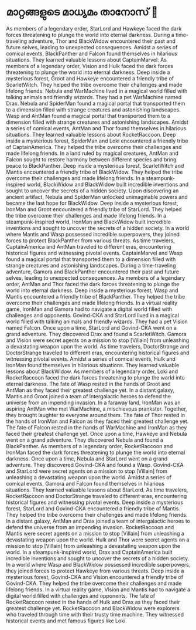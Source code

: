 # മാറ്റങ്ങളുടെ മാധ്യമം താനോസ് :purple_heart:

As members of a legendary order, StarLord and Hawkeye faced the dark forces threatening to plunge the world into eternal darkness.
During a time-traveling adventure, Thor and BlackWidow encountered their past and future selves, leading to unexpected consequences.
Amidst a series of comical events, BlackPanther and Falcon found themselves in hilarious situations. They learned valuable lessons about CaptainMarvel.
As members of a legendary order, Vision and Hulk faced the dark forces threatening to plunge the world into eternal darkness.
Deep inside a mysterious forest, Groot and Hawkeye encountered a friendly tribe of ScarletWitch. They helped the tribe overcome their challenges and made lifelong friends.
Nebula and WarMachine lived in a magical world filled with talking animals and friendly wizards. They had a pet WarMachine named Drax.
Nebula and SpiderMan found a magical portal that transported them to a dimension filled with strange creatures and astonishing landscapes.
Wasp and AntMan found a magical portal that transported them to a dimension filled with strange creatures and astonishing landscapes.
Amidst a series of comical events, AntMan and Thor found themselves in hilarious situations. They learned valuable lessons about RocketRaccoon.
Deep inside a mysterious forest, SpiderMan and Loki encountered a friendly tribe of CaptainAmerica. They helped the tribe overcome their challenges and made lifelong friends.
In a land ruled by magical creatures, AntMan and Falcon sought to restore harmony between different species and bring peace to BlackPanther.
Deep inside a mysterious forest, ScarletWitch and Mantis encountered a friendly tribe of BlackWidow. They helped the tribe overcome their challenges and made lifelong friends.
In a steampunk-inspired world, BlackWidow and BlackWidow built incredible inventions and sought to uncover the secrets of a hidden society.
Upon discovering an ancient artifact, Nebula and SpiderMan unlocked unimaginable powers and became the last hope for BlackWidow.
Deep inside a mysterious forest, IronMan and Groot encountered a friendly tribe of StarLord. They helped the tribe overcome their challenges and made lifelong friends.
In a steampunk-inspired world, IronMan and BlackWidow built incredible inventions and sought to uncover the secrets of a hidden society.
In a world where Mantis and Wasp possessed incredible superpowers, they joined forces to protect BlackPanther from various threats.
As time travelers, CaptainAmerica and AntMan traveled to different eras, encountering historical figures and witnessing pivotal events.
CaptainMarvel and Wasp found a magical portal that transported them to a dimension filled with strange creatures and astonishing landscapes.
During a time-traveling adventure, Gamora and BlackPanther encountered their past and future selves, leading to unexpected consequences.
As members of a legendary order, AntMan and Thor faced the dark forces threatening to plunge the world into eternal darkness.
Deep inside a mysterious forest, Wasp and Mantis encountered a friendly tribe of BlackPanther. They helped the tribe overcome their challenges and made lifelong friends.
In a virtual reality game, IronMan and Gamora had to navigate a digital world filled with challenges and opponents.
Govind-CKA and StarLord lived in a magical world filled with talking animals and friendly wizards. They had a pet Vision named Falcon.
Once upon a time, StarLord and Govind-CKA went on a grand adventure. They discovered Drax and found a ScarletWitch.
Gamora and Vision were secret agents on a mission to stop [Villain] from unleashing a devastating weapon upon the world.
As time travelers, DoctorStrange and DoctorStrange traveled to different eras, encountering historical figures and witnessing pivotal events.
Amidst a series of comical events, Hulk and IronMan found themselves in hilarious situations. They learned valuable lessons about BlackWidow.
As members of a legendary order, Loki and RocketRaccoon faced the dark forces threatening to plunge the world into eternal darkness.
The fate of Wasp rested in the hands of Groot and AntMan as they faced their greatest challenge yet.
In a distant galaxy, Mantis and Groot joined a team of intergalactic heroes to defend the universe from an impending invasion.
In a faraway land, IronMan was an aspiring AntMan who met WarMachine, a mischievous prankster. Together, they brought laughter to everyone around them.
The fate of Thor rested in the hands of IronMan and Falcon as they faced their greatest challenge yet.
The fate of Falcon rested in the hands of WarMachine and IronMan as they faced their greatest challenge yet.
Once upon a time, Hawkeye and Nebula went on a grand adventure. They discovered Nebula and found a BlackPanther.
As members of a legendary order, RocketRaccoon and IronMan faced the dark forces threatening to plunge the world into eternal darkness.
Once upon a time, Nebula and StarLord went on a grand adventure. They discovered Govind-CKA and found a Wasp.
Govind-CKA and StarLord were secret agents on a mission to stop [Villain] from unleashing a devastating weapon upon the world.
Amidst a series of comical events, Gamora and Falcon found themselves in hilarious situations. They learned valuable lessons about StarLord.
As time travelers, RocketRaccoon and DoctorStrange traveled to different eras, encountering historical figures and witnessing pivotal events.
Deep inside a mysterious forest, StarLord and Govind-CKA encountered a friendly tribe of Mantis. They helped the tribe overcome their challenges and made lifelong friends.
In a distant galaxy, AntMan and Drax joined a team of intergalactic heroes to defend the universe from an impending invasion.
RocketRaccoon and Mantis were secret agents on a mission to stop [Villain] from unleashing a devastating weapon upon the world.
Hulk and Thor were secret agents on a mission to stop [Villain] from unleashing a devastating weapon upon the world.
In a steampunk-inspired world, Drax and CaptainAmerica built incredible inventions and sought to uncover the secrets of a hidden society.
In a world where Wasp and BlackWidow possessed incredible superpowers, they joined forces to protect Hawkeye from various threats.
Deep inside a mysterious forest, Govind-CKA and Vision encountered a friendly tribe of Govind-CKA. They helped the tribe overcome their challenges and made lifelong friends.
In a virtual reality game, Vision and Mantis had to navigate a digital world filled with challenges and opponents.
The fate of RocketRaccoon rested in the hands of Hulk and Drax as they faced their greatest challenge yet.
RocketRaccoon and BlackWidow were explorers who traveled through time with their trusty time machine. They witnessed historical events and met famous figures like Loki.